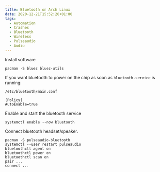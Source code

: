 ```yaml
---
title: Bluetooth on Arch Linux
date: 2020-12-21T15:52:20+01:00
tags:
  - Automation
  - Crashes
  - Bluetooth
  - Wireless
  - Pulseaudio
  - Audio
---
```


Install software

	pacman -S bluez bluez-utils


If you want bluetooth to power on the chip as soon as `bluetooth.service` is
running

	/etc/bluetooth/main.conf

	[Policy]
	AutoEnable=true


Enable and start the bluetooth service

	systemctl enable --now bluetooth


Connect bluetooth headset/speaker.


	pacman -S pulseaudio-bluetooth
	systemctl --user restart pulseaudio
	bluetoothctl agent on
	bluetoothctl power on
	bluetoothctl scan on
	pair ...
	connect ...
